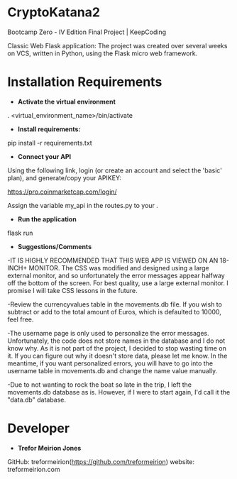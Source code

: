 # CryptoKatana2

Bootcamp Zero - IV Edition Final Project | KeepCoding

Classic Web Flask application: The project was created over several weeks on VCS, written in Python, using the Flask micro web framework.

# Installation Requirements

* **Activate the virtual environment**

. <virtual_environment_name>/bin/activate

* **Install requirements:**

pip install -r requirements.txt

* **Connect your API**

Using the following link, login (or create an account and select the 'basic' plan), and generate/copy your APIKEY:

https://pro.coinmarketcap.com/login/

Assign the variable my_api in the routes.py to your <APIKEY>.

* **Run the application** 

flask run

* **Suggestions/Comments**

-IT IS HIGHLY RECOMMENDED THAT THIS WEB APP IS VIEWED ON AN 18-INCH+ MONITOR. The CSS was modified and designed using a large external monitor, and so unfortunately the error messages appear halfway off the bottom of the screen. For best quality, use a large external monitor. I promise I will take CSS lessons in the future.

-Review the currencyvalues table in the movements.db file. If you wish to subtract or add to the total amount of Euros, which is defaulted to 10000, feel free.

-The username page is only used to personalize the error messages. Unfortunately, the code does not store names in the database and I do not know why. As it is not part of the project, I decided to stop wasting time on it. If you can figure out why it doesn't store data, please let me know. In the meantime, if you want personalized errors, you will have to go into the username table in movements.db and change the name value manually.

-Due to not wanting to rock the boat so late in the trip, I left the movements.db database as is. However, if I were to start again, I'd call it the "data.db" database.

# Developer

* **Trefor Meirion Jones**

GitHub: treformeirion(https://github.com/treformeirion)
website: treformeirion.com
